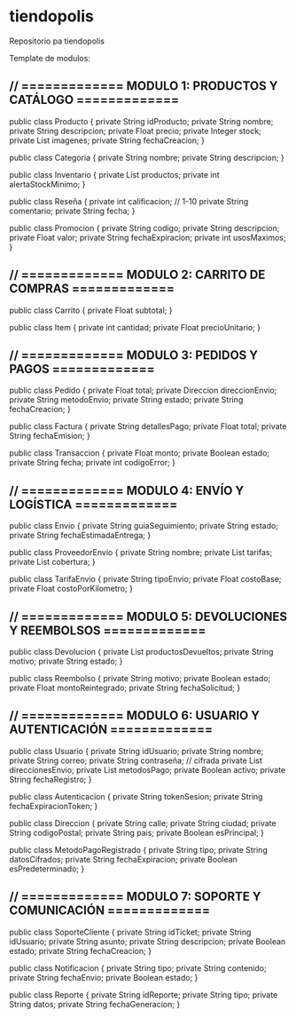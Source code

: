 # tiendopolis
Repositorio pa tiendopolis

Template de modulos:
## // ============= MODULO 1: PRODUCTOS Y CATÁLOGO =============

public class Producto {
    private String idProducto;
    private String nombre;
    private String descripcion;
    private Float precio;
    private Integer stock;
    private List<String> imagenes;
    private String fechaCreacion;
}

public class Categoria {
    private String nombre;
    private String descripcion;
}

public class Inventario {
    private List<Producto> productos;
    private int alertaStockMinimo;
}

public class Reseña {
    private int calificacion; // 1-10
    private String comentario;
    private String fecha;
}

public class Promocion {
    private String codigo;
    private String descripcion;
    private Float valor;
    private String fechaExpiracion;
    private int usosMaximos;
}

## // ============= MODULO 2: CARRITO DE COMPRAS =============

public class Carrito {
    private Float subtotal;
}

public class Item {
    private int cantidad;
    private Float precioUnitario;
}

## // ============= MODULO 3: PEDIDOS Y PAGOS =============

public class Pedido {
    private Float total;
    private Direccion direccionEnvio;
    private String metodoEnvio;
    private String estado;
    private String fechaCreacion;
}

public class Factura {
    private String detallesPago;
    private Float total;
    private String fechaEmision;
}

public class Transaccion {
    private Float monto;
    private Boolean estado;
    private String fecha;
    private int codigoError;
}

## // ============= MODULO 4: ENVÍO Y LOGÍSTICA =============

public class Envio {
    private String guiaSeguimiento;
    private String estado;
    private String fechaEstimadaEntrega;
}

public class ProveedorEnvio {
    private String nombre;
    private List<TarifaEnvio> tarifas;
    private List<String> cobertura;
}

public class TarifaEnvio {
    private String tipoEnvio;
    private Float costoBase;
    private Float costoPorKilometro;
}

## // ============= MODULO 5: DEVOLUCIONES Y REEMBOLSOS =============

public class Devolucion {
    private List<Item> productosDevueltos;
    private String motivo;
    private String estado;
}

public class Reembolso {
    private String motivo;
    private Boolean estado;
    private Float montoReintegrado;
    private String fechaSolicitud;
}

## // ============= MODULO 6: USUARIO Y AUTENTICACIÓN =============

public class Usuario {
    private String idUsuario;
    private String nombre;
    private String correo;
    private String contraseña; // cifrada
    private List<Direccion> direccionesEnvio;
    private List<MetodoPago> metodosPago;
    private Boolean activo;
    private String fechaRegistro;
}

public class Autenticacion {
    private String tokenSesion;
    private String fechaExpiracionToken;
}

public class Direccion {
    private String calle;
    private String ciudad;
    private String codigoPostal;
    private String pais;
    private Boolean esPrincipal;
}

public class MetodoPagoRegistrado {
    private String tipo;
    private String datosCifrados;
    private String fechaExpiracion;
    private Boolean esPredeterminado;
}

## // ============= MODULO 7: SOPORTE Y COMUNICACIÓN =============

public class SoporteCliente {
    private String idTicket;
    private String idUsuario;
    private String asunto;
    private String descripcion;
    private Boolean estado;
    private String fechaCreacion;
}

public class Notificacion {
    private String tipo;
    private String contenido;
    private String fechaEnvio;
    private Boolean estado;
}

public class Reporte {
    private String idReporte;
    private String tipo;
    private String datos;
    private String fechaGeneracion;
}
